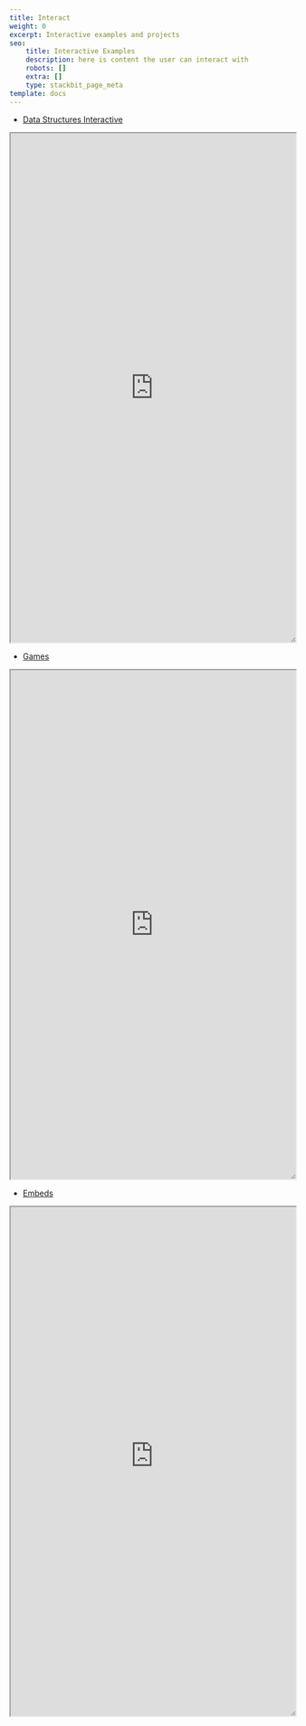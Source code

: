 ```yaml
---
title: Interact
weight: 0
excerpt: Interactive examples and projects
seo:
    title: Interactive Examples
    description: here is content the user can interact with
    robots: []
    extra: []
    type: stackbit_page_meta
template: docs
---
```


-   [Data Structures Interactive](https://ds-algo-official.netlify.app/)

<iframe sandbox="allow-scripts" style="resize:both; overflow:scroll;"    src="https://ds-algo-official.netlify.app/" height="900px" width="100%">
</iframe>

-   [Games](https://bgoonz-games.netlify.app/)

<iframe sandbox="allow-scripts" style="resize:both; overflow:scroll;"    src="https://bgoonz-games.netlify.app/" height="900px" width="100%">
</iframe>

-   [Embeds](https://webdevhub42.notion.site/Embeds-a3b7edb038b246a0adbfed9de9c2a9ac)

<iframe sandbox="allow-scripts" style="resize:both; overflow:scroll;"    src="https://random-static-html-deploys.netlify.app/embeds_notion" height="900px" width="100%">
</iframe>
